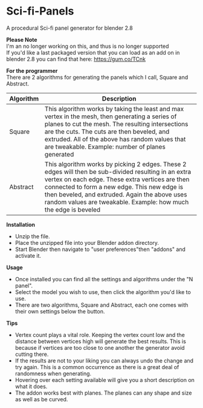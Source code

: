 # Sci-fi-Panels
A procedural Sci-fi panel generator for blender 2.8

**Please Note** </br>
I'm an no longer working on this, and thus is no longer supported </br>
If you'd like a last packaged version that you can load as an add on in blender 2.8 you can find that here: https://gum.co/TCnk 

**For the programmer** </br>
There are 2 algorithms for generating the panels which I call, Square and Abstract.

| Algorithm     |  Description  |
| ------------- | ------------- |
| Square  | This algorithm works by taking the least and max vertex in the mesh, then generating a series of planes to cut the mesh. The resulting intersections are the cuts. The cuts are then beveled, and extruded. All of the above has random values that are tweakable. Example: number of planes generated |
| Abstract | This algorithm works by picking 2 edges. These 2 edges will then be sub-divided resulting in an extra vertex on each edge. These extra vertices are then connected to form a new edge. This new edge is then beveled, and extruded. Again the above uses random values are tweakable. Example: how much the edge is beveled |

**Installation**
<ul>
  <li> Unzip the file. </li>
  <li> Place the unzipped file into your Blender addon directory. </li>
  <li> Start Blender then navigate to "user preferences"then "addons" and activate it. </li>
</ul>

**Usage**
<ul>
  <li> Once installed you can find all the settings and algorithms under the "N panel". </li>
  <li> Select the model you wish to use, then click the algorithm you'd like to use. </li>
  <li> There are two algorithms, Square and Abstract, each one comes with their own settings below the button. </li>  
</ul>

**Tips**
<ul>
  <li> Vertex count plays a vital role. Keeping the vertex count low and the distance between vertices high will generate the best  results. This is because if vertices are too close to one another the generator avoid cutting there. </li>
  <li> If the results are not to your liking you can always undo the change and try again. This is a common occurrence as there is a great deal of randomness when generating. </li>
  <li> Hovering over each setting available will give you a short description on what it does. </li>
  <li> The addon works best with planes. The planes can any shape and size as well as be curved. </li>
</ul>

